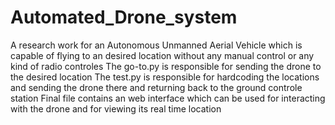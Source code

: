 # Automated_Drone_system
A research work for an Autonomous Unmanned Aerial Vehicle which is capable of flying to an desired location without any manual control or any kind of radio controles
The go-to.py is responsible for sending the drone to the desired location
The test.py is responsible for hardcoding the locations and sending the drone there and returning back to the ground controle station
Final file contains an web interface which can be used for interacting with the drone and for viewing its real time location
